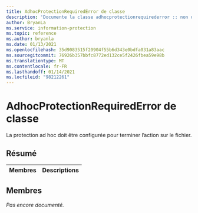 ```yaml
---
title: AdhocProtectionRequiredError de classe
description: 'Documente la classe adhocprotectionrequirederror :: non définie du kit de développement logiciel (SDK) Microsoft Information Protection (MIP).'
author: BryanLa
ms.service: information-protection
ms.topic: reference
ms.author: bryanla
ms.date: 01/13/2021
ms.openlocfilehash: 35d9083515f20904f55b6d343e0bdfa031a83aac
ms.sourcegitcommit: 76926b357bbfc8772ed132ce5f2426fbea59e98b
ms.translationtype: MT
ms.contentlocale: fr-FR
ms.lasthandoff: 01/14/2021
ms.locfileid: "98212261"
---
```

# <a name="class-adhocprotectionrequirederror"></a>AdhocProtectionRequiredError de classe 
La protection ad hoc doit être configurée pour terminer l’action sur le fichier.
  
## <a name="summary"></a>Résumé
 Membres                        | Descriptions                                
--------------------------------|---------------------------------------------
  
## <a name="members"></a>Membres
_Pas encore documenté._
